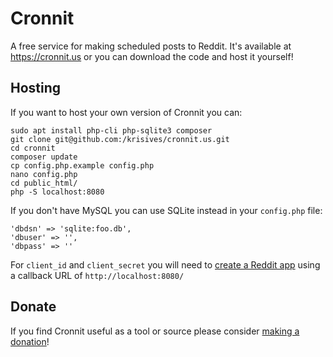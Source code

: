 
# Cronnit

A free service for making scheduled posts to Reddit. It's available at
https://cronnit.us or you can download the code and host it yourself!

## Hosting

If you want to host your own version of Cronnit you can:

    sudo apt install php-cli php-sqlite3 composer
    git clone git@github.com:/krisives/cronnit.us.git
    cd cronnit
    composer update
    cp config.php.example config.php
    nano config.php
    cd public_html/
    php -S localhost:8080

If you don't have MySQL you can use SQLite instead in your `config.php` file:

    'dbdsn' => 'sqlite:foo.db',
    'dbuser' => '',
    'dbpass' => ''

For `client_id` and `client_secret` you will need to
[create a Reddit app](https://www.reddit.com/prefs/apps) using a callback URL
of `http://localhost:8080/`

## Donate

If you find Cronnit useful as a tool or source please consider
[making a donation](https://cronnit.us/donate)!
